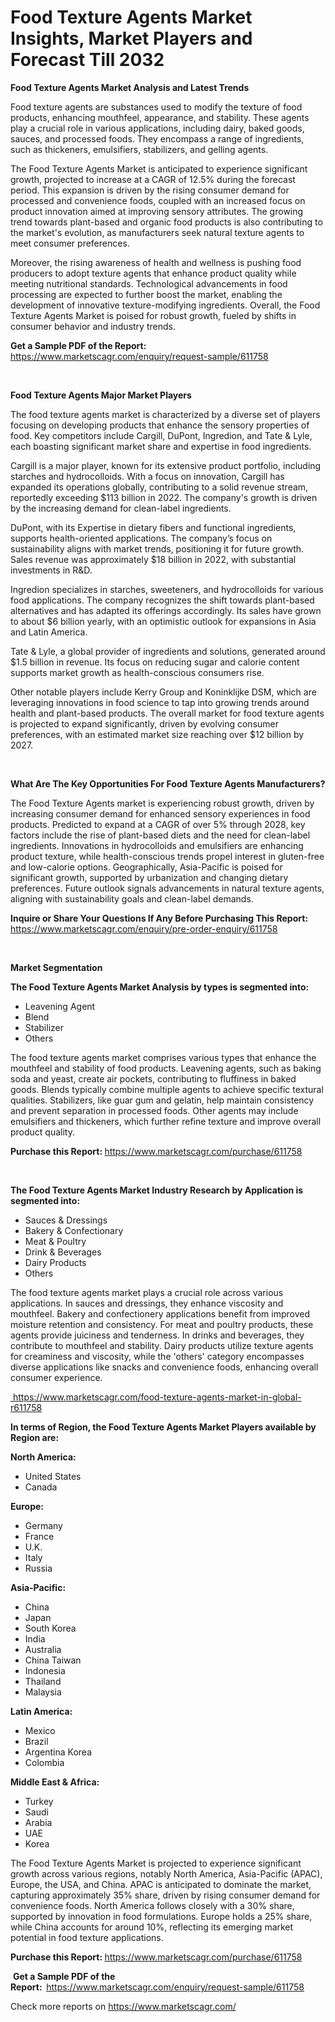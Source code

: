 <p><h1>Food Texture Agents Market Insights, Market Players and Forecast Till 2032</h1></p><p><strong>Food Texture Agents Market Analysis and Latest Trends</strong></p>
<p><p>Food texture agents are substances used to modify the texture of food products, enhancing mouthfeel, appearance, and stability. These agents play a crucial role in various applications, including dairy, baked goods, sauces, and processed foods. They encompass a range of ingredients, such as thickeners, emulsifiers, stabilizers, and gelling agents.</p><p>The Food Texture Agents Market is anticipated to experience significant growth, projected to increase at a CAGR of 12.5% during the forecast period. This expansion is driven by the rising consumer demand for processed and convenience foods, coupled with an increased focus on product innovation aimed at improving sensory attributes. The growing trend towards plant-based and organic food products is also contributing to the market's evolution, as manufacturers seek natural texture agents to meet consumer preferences.</p><p>Moreover, the rising awareness of health and wellness is pushing food producers to adopt texture agents that enhance product quality while meeting nutritional standards. Technological advancements in food processing are expected to further boost the market, enabling the development of innovative texture-modifying ingredients. Overall, the Food Texture Agents Market is poised for robust growth, fueled by shifts in consumer behavior and industry trends.</p></p>
<p><strong>Get a Sample PDF of the Report:&nbsp;</strong> <a href="https://www.marketscagr.com/enquiry/request-sample/611758?utm_campaign=3533&utm_medium=2&utm_source=Github&utm_content=ia&utm_term=23032025&utm_id=food-texture-agents">https://www.marketscagr.com/enquiry/request-sample/611758</a></p>
<p>&nbsp;</p>
<p><strong>Food Texture Agents Major Market Players</strong></p>
<p><p>The food texture agents market is characterized by a diverse set of players focusing on developing products that enhance the sensory properties of food. Key competitors include Cargill, DuPont, Ingredion, and Tate & Lyle, each boasting significant market share and expertise in food ingredients.</p><p>Cargill is a major player, known for its extensive product portfolio, including starches and hydrocolloids. With a focus on innovation, Cargill has expanded its operations globally, contributing to a solid revenue stream, reportedly exceeding $113 billion in 2022. The company's growth is driven by the increasing demand for clean-label ingredients.</p><p>DuPont, with its Expertise in dietary fibers and functional ingredients, supports health-oriented applications. The company’s focus on sustainability aligns with market trends, positioning it for future growth. Sales revenue was approximately $18 billion in 2022, with substantial investments in R&D.</p><p>Ingredion specializes in starches, sweeteners, and hydrocolloids for various food applications. The company recognizes the shift towards plant-based alternatives and has adapted its offerings accordingly. Its sales have grown to about $6 billion yearly, with an optimistic outlook for expansions in Asia and Latin America.</p><p>Tate & Lyle, a global provider of ingredients and solutions, generated around $1.5 billion in revenue. Its focus on reducing sugar and calorie content supports market growth as health-conscious consumers rise.</p><p>Other notable players include Kerry Group and Koninklijke DSM, which are leveraging innovations in food science to tap into growing trends around health and plant-based products. The overall market for food texture agents is projected to expand significantly, driven by evolving consumer preferences, with an estimated market size reaching over $12 billion by 2027.</p></p>
<p>&nbsp;</p>
<p><strong>What Are The Key Opportunities For Food Texture Agents Manufacturers?</strong></p>
<p><p>The Food Texture Agents market is experiencing robust growth, driven by increasing consumer demand for enhanced sensory experiences in food products. Predicted to expand at a CAGR of over 5% through 2028, key factors include the rise of plant-based diets and the need for clean-label ingredients. Innovations in hydrocolloids and emulsifiers are enhancing product texture, while health-conscious trends propel interest in gluten-free and low-calorie options. Geographically, Asia-Pacific is poised for significant growth, supported by urbanization and changing dietary preferences. Future outlook signals advancements in natural texture agents, aligning with sustainability goals and clean-label demands.</p></p>
<p><strong>Inquire or Share Your Questions If Any Before Purchasing This Report:</strong> <a href="https://www.marketscagr.com/enquiry/pre-order-enquiry/611758?utm_campaign=3533&utm_medium=2&utm_source=Github&utm_content=ia&utm_term=23032025&utm_id=food-texture-agents">https://www.marketscagr.com/enquiry/pre-order-enquiry/611758</a></p>
<p>&nbsp;</p>
<p><strong>Market Segmentation</strong></p>
<p><strong>The Food Texture Agents Market Analysis by types is segmented into:</strong></p>
<p><ul><li>Leavening Agent</li><li>Blend</li><li>Stabilizer</li><li>Others</li></ul></p>
<p><p>The food texture agents market comprises various types that enhance the mouthfeel and stability of food products. Leavening agents, such as baking soda and yeast, create air pockets, contributing to fluffiness in baked goods. Blends typically combine multiple agents to achieve specific textural qualities. Stabilizers, like guar gum and gelatin, help maintain consistency and prevent separation in processed foods. Other agents may include emulsifiers and thickeners, which further refine texture and improve overall product quality.</p></p>
<p><strong>Purchase this Report:&nbsp;</strong><a href="https://www.marketscagr.com/purchase/611758?utm_campaign=3533&utm_medium=2&utm_source=Github&utm_content=ia&utm_term=23032025&utm_id=food-texture-agents">https://www.marketscagr.com/purchase/611758</a></p>
<p>&nbsp;</p>
<p><strong>The Food Texture Agents Market Industry Research by Application is segmented into:</strong></p>
<p><ul><li>Sauces & Dressings</li><li>Bakery & Confectionary</li><li>Meat & Poultry</li><li>Drink & Beverages</li><li>Dairy Products</li><li>Others</li></ul></p>
<p><p>The food texture agents market plays a crucial role across various applications. In sauces and dressings, they enhance viscosity and mouthfeel. Bakery and confectionery applications benefit from improved moisture retention and consistency. For meat and poultry products, these agents provide juiciness and tenderness. In drinks and beverages, they contribute to mouthfeel and stability. Dairy products utilize texture agents for creaminess and viscosity, while the 'others' category encompasses diverse applications like snacks and convenience foods, enhancing overall consumer experience.</p></p>
<p><a href="https://www.marketscagr.com/food-texture-agents-market-in-global-r611758?utm_campaign=3533&utm_medium=2&utm_source=Github&utm_content=ia&utm_term=23032025&utm_id=food-texture-agents">&nbsp;https://www.marketscagr.com/food-texture-agents-market-in-global-r611758</a></p>
<p><strong>In terms of Region, the Food Texture Agents Market Players available by Region are:</strong></p>
<p>
    <p> <strong> North America: </strong>
        <ul>
            <li>United States</li>
            <li>Canada</li>
        </ul>
        </p> 
    <p> <strong> Europe: </strong>
        <ul>
            <li>Germany</li>
            <li>France</li>
            <li>U.K.</li>
            <li>Italy</li>
            <li>Russia</li>
        </ul>
        </p> 
    <p> <strong> Asia-Pacific: </strong>
        <ul>
            <li>China</li>
            <li>Japan</li>
            <li>South Korea</li>
            <li>India</li>
            <li>Australia</li>
            <li>China Taiwan</li>
            <li>Indonesia</li>
            <li>Thailand</li>
            <li>Malaysia</li>
        </ul>
        </p> 
    <p> <strong> Latin America: </strong>
        <ul>
            <li>Mexico</li>
            <li>Brazil</li>
            <li>Argentina Korea</li>
            <li>Colombia</li>
        </ul>
        </p> 
    <p> <strong> Middle East & Africa: </strong>
        <ul>
            <li>Turkey</li>
            <li>Saudi</li>
            <li>Arabia</li>
            <li>UAE</li>
            <li>Korea</li>
        </ul>
    </p>
    </p>
<p><p>The Food Texture Agents Market is projected to experience significant growth across various regions, notably North America, Asia-Pacific (APAC), Europe, the USA, and China. APAC is anticipated to dominate the market, capturing approximately 35% share, driven by rising consumer demand for convenience foods. North America follows closely with a 30% share, supported by innovation in food formulations. Europe holds a 25% share, while China accounts for around 10%, reflecting its emerging market potential in food texture applications.</p></p>
<p><strong>Purchase this Report: </strong><a href="https://www.marketscagr.com/purchase/611758?utm_campaign=3533&utm_medium=2&utm_source=Github&utm_content=ia&utm_term=23032025&utm_id=food-texture-agents">https://www.marketscagr.com/purchase/611758</a></p>
<p>&nbsp;<strong>Get a Sample PDF of the Report:&nbsp;&nbsp;</strong><a href="https://www.marketscagr.com/enquiry/request-sample/611758?utm_campaign=3533&utm_medium=2&utm_source=Github&utm_content=ia&utm_term=23032025&utm_id=food-texture-agents">https://www.marketscagr.com/enquiry/request-sample/611758</a></p>
<p><strong></strong></p>
<p>Check more reports on <a href="https://www.marketscagr.com/?utm_campaign=3533&utm_medium=2&utm_source=Github&utm_content=ia&utm_term=23032025&utm_id=food-texture-agents">https://www.marketscagr.com/</a></p>